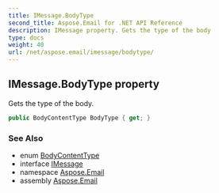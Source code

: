 ```yaml
---
title: IMessage.BodyType
second_title: Aspose.Email for .NET API Reference
description: IMessage property. Gets the type of the body
type: docs
weight: 40
url: /net/aspose.email/imessage/bodytype/
---
```

## IMessage.BodyType property

Gets the type of the body.

```csharp
public BodyContentType BodyType { get; }
```

### See Also

* enum [BodyContentType](../../../aspose.email.mapi/bodycontenttype/)
* interface [IMessage](../)
* namespace [Aspose.Email](../../imessage/)
* assembly [Aspose.Email](../../../)


